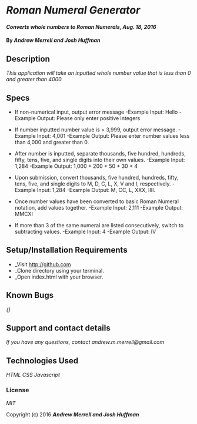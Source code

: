 # _Roman Numeral Generator_

#### _Converts whole numbers to Roman Numerals, Aug. 18, 2016_

#### By _**Andrew Merrell and Josh Huffman**_

## Description

_This application will take an inputted whole number value that is less than 0 and greater than 4000._

## Specs

* If non-numerical input, output error message
  -Example Input: Hello
  -Example Output: Please only enter positive integers

* If number inputted number value is > 3,999, output error message.
  -Example Input: 4,001
  -Example Output: Please enter number values less than 4,000 and greater than 0.

* After number is inputted, separate thousands, five hundred, hundreds, fifty, tens, five, and single digits into their own values.
  -Example Input: 1,284
  -Example Output: 1,000 + 200 + 50 + 30 + 4

* Upon submission, convert thousands, five hundred, hundreds, fifty, tens, five, and single digits to M, D, C, L, X, V and I, respectively.
  -Example Input: 1,284
  -Example Output: M, CC, L, XXX, IIII.

* Once number values have been converted to basic Roman Numeral notation, add values together.
  -Example Input: 2,111
  -Example Output: MMCXI

* If more than 3 of the same numeral are listed consecutively, switch to subtracting values.
  -Example Input: 4
  -Example Output: IV

## Setup/Installation Requirements

* _Visit http://github.com
* _Clone directory using your terminal.
* _Open index.html with your browser.

## Known Bugs

_{}_

## Support and contact details

_If you have any questions, contact andrew.m.merrell@gmail.com_

## Technologies Used

_HTML_
_CSS_
_Javascript_

### License

*MIT*

Copyright (c) 2016 **_Andrew Merrell and Josh Huffman_**

